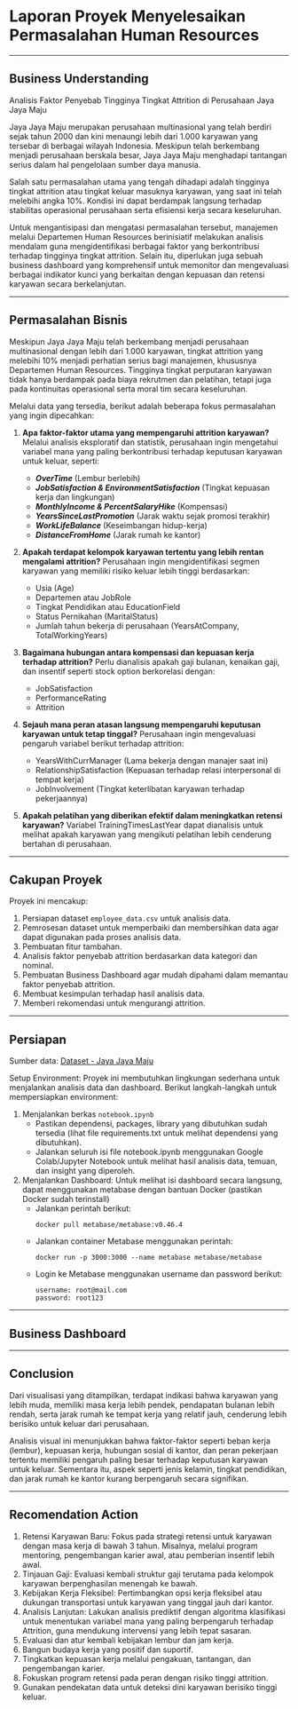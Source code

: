 # Laporan Proyek Menyelesaikan Permasalahan Human Resources
---
## Business Understanding

Analisis Faktor Penyebab Tingginya Tingkat Attrition di Perusahaan Jaya Jaya Maju

Jaya Jaya Maju merupakan perusahaan multinasional yang telah berdiri sejak tahun 2000 dan kini menaungi lebih dari 1.000 karyawan yang tersebar di berbagai wilayah Indonesia. Meskipun telah berkembang menjadi perusahaan berskala besar, Jaya Jaya Maju menghadapi tantangan serius dalam hal pengelolaan sumber daya manusia.

Salah satu permasalahan utama yang tengah dihadapi adalah tingginya tingkat attrition atau tingkat keluar masuknya karyawan, yang saat ini telah melebihi angka 10%. Kondisi ini dapat berdampak langsung terhadap stabilitas operasional perusahaan serta efisiensi kerja secara keseluruhan.

Untuk mengantisipasi dan mengatasi permasalahan tersebut, manajemen melalui Departemen Human Resources berinisiatif melakukan analisis mendalam guna mengidentifikasi berbagai faktor yang berkontribusi terhadap tingginya tingkat attrition. Selain itu, diperlukan juga sebuah business dashboard yang komprehensif untuk memonitor dan mengevaluasi berbagai indikator kunci yang berkaitan dengan kepuasan dan retensi karyawan secara berkelanjutan.

---
## Permasalahan Bisnis

Meskipun Jaya Jaya Maju telah berkembang menjadi perusahaan multinasional dengan lebih dari 1.000 karyawan, tingkat attrition yang melebihi 10% menjadi perhatian serius bagi manajemen, khususnya Departemen Human Resources. Tingginya tingkat perputaran karyawan tidak hanya berdampak pada biaya rekrutmen dan pelatihan, tetapi juga pada kontinuitas operasional serta moral tim secara keseluruhan.

Melalui data yang tersedia, berikut adalah beberapa fokus permasalahan yang ingin dipecahkan:

1. **Apa faktor-faktor utama yang mempengaruhi attrition karyawan?**
Melalui analisis eksploratif dan statistik, perusahaan ingin mengetahui variabel mana yang paling berkontribusi terhadap keputusan karyawan untuk keluar, seperti:
    - ***OverTime*** (Lembur berlebih)
    - ***JobSatisfaction & EnvironmentSatisfaction*** (Tingkat kepuasan kerja dan lingkungan)
    - ***MonthlyIncome & PercentSalaryHike*** (Kompensasi)
    - ***YearsSinceLastPromotion*** (Jarak waktu sejak promosi terakhir)
    - ***WorkLifeBalance*** (Keseimbangan hidup-kerja)
    - ***DistanceFromHome*** (Jarak rumah ke kantor)

2. **Apakah terdapat kelompok karyawan tertentu yang lebih rentan mengalami attrition?**
Perusahaan ingin mengidentifikasi segmen karyawan yang memiliki risiko keluar lebih tinggi berdasarkan:
    - Usia (Age)
    - Departemen atau JobRole
    - Tingkat Pendidikan atau EducationField
    - Status Pernikahan (MaritalStatus)
    - Jumlah tahun bekerja di perusahaan (YearsAtCompany, TotalWorkingYears)

3. **Bagaimana hubungan antara kompensasi dan kepuasan kerja terhadap attrition?**
Perlu dianalisis apakah gaji bulanan, kenaikan gaji, dan insentif seperti stock option berkorelasi dengan:
    - JobSatisfaction
    - PerformanceRating
    - Attrition

4. **Sejauh mana peran atasan langsung mempengaruhi keputusan karyawan untuk tetap tinggal?**
Perusahaan ingin mengevaluasi pengaruh variabel berikut terhadap attrition:
    - YearsWithCurrManager (Lama bekerja dengan manajer saat ini)
    - RelationshipSatisfaction (Kepuasan terhadap relasi interpersonal di tempat kerja)
    - JobInvolvement (Tingkat keterlibatan karyawan terhadap pekerjaannya)

5. **Apakah pelatihan yang diberikan efektif dalam meningkatkan retensi karyawan?**
Variabel TrainingTimesLastYear dapat dianalisis untuk melihat apakah karyawan yang mengikuti pelatihan lebih cenderung bertahan di perusahaan.

---
## Cakupan Proyek
Proyek ini mencakup:

1. Persiapan dataset `employee_data.csv` untuk analisis data.
2. Pemrosesan dataset untuk memperbaiki dan membersihkan data agar dapat digunakan pada proses analisis data.
3. Pembuatan fitur tambahan.
4. Analisis faktor penyebab attrition berdasarkan data kategori dan nominal.
5. Pembuatan Business Dashboard agar mudah dipahami dalam memantau faktor penyebab attrition.
6. Membuat kesimpulan terhadap hasil analisis data.
7. Memberi rekomendasi untuk mengurangi attrition.

---
## Persiapan
Sumber data: [Dataset - Jaya Jaya Maju](https://github.com/dicodingacademy/dicoding_dataset/tree/main/employee)

Setup Environment: Proyek ini membutuhkan lingkungan sederhana untuk menjalankan analisis data dan dashboard. Berikut langkah-langkah untuk mempersiapkan environment:
1. Menjalankan berkas `notebook.ipynb`
    - Pastikan dependensi, packages, library yang dibutuhkan sudah tersedia (lihat file requirements.txt untuk melihat dependensi yang dibutuhkan).
    - Jalankan seluruh isi file notebook.ipynb menggunakan Google Colab/Jupyter Notebook untuk melihat hasil analisis data, temuan, dan insight yang diperoleh.
2. Menjalankan Dashboard: Untuk melihat isi dashboard secara langsung, dapat menggunakan metabase dengan bantuan Docker (pastikan Docker sudah terinstall)
    - Jalankan perintah berikut:
        ```
        docker pull metabase/metabase:v0.46.4
        ```
    - Jalankan container Metabase menggunakan perintah:
        ```
        docker run -p 3000:3000 --name metabase metabase/metabase
        ```
    - Login ke Metabase menggunakan username dan password berikut:
        ```
        username: root@mail.com
        password: root123
        ```

---
## Business Dashboard

---
## Conclusion
Dari visualisasi yang ditampilkan, terdapat indikasi bahwa karyawan yang lebih muda, memiliki masa kerja lebih pendek, pendapatan bulanan lebih rendah, serta jarak rumah ke tempat kerja yang relatif jauh, cenderung lebih berisiko untuk keluar dari perusahaan.

Analisis visual ini menunjukkan bahwa faktor-faktor seperti beban kerja (lembur), kepuasan kerja, hubungan sosial di kantor, dan peran pekerjaan tertentu memiliki pengaruh paling besar terhadap keputusan karyawan untuk keluar. Sementara itu, aspek seperti jenis kelamin, tingkat pendidikan, dan jarak rumah ke kantor kurang berpengaruh secara signifikan.

---
## Recomendation Action
1. Retensi Karyawan Baru: Fokus pada strategi retensi untuk karyawan dengan masa kerja di bawah 3 tahun. Misalnya, melalui program mentoring, pengembangan karier awal, atau pemberian insentif lebih awal.
2. Tinjauan Gaji: Evaluasi kembali struktur gaji terutama pada kelompok karyawan berpenghasilan menengah ke bawah.
3. Kebijakan Kerja Fleksibel: Pertimbangkan opsi kerja fleksibel atau dukungan transportasi untuk karyawan yang tinggal jauh dari kantor.
4. Analisis Lanjutan: Lakukan analisis prediktif dengan algoritma klasifikasi untuk menentukan variabel mana yang paling berpengaruh terhadap Attrition, guna mendukung intervensi yang lebih tepat sasaran.
5. Evaluasi dan atur kembali kebijakan lembur dan jam kerja.
6. Bangun budaya kerja yang positif dan suportif.
7. Tingkatkan kepuasan kerja melalui pengakuan, tantangan, dan pengembangan karier.
8. Fokuskan program retensi pada peran dengan risiko tinggi attrition.
9. Gunakan pendekatan data untuk deteksi dini karyawan berisiko tinggi keluar.